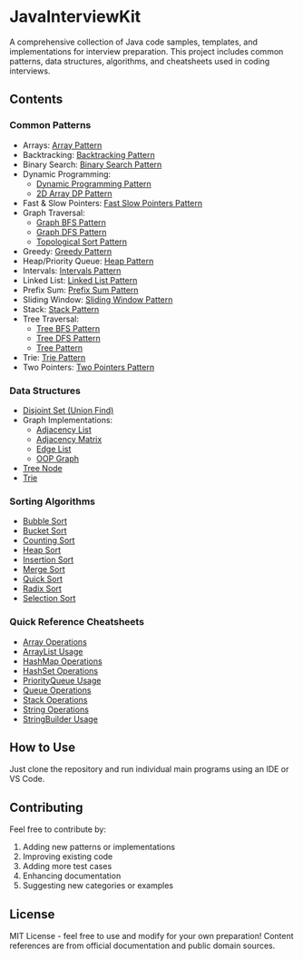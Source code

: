 # JavaInterviewKit

A comprehensive collection of Java code samples, templates, and implementations for interview preparation. This project includes common patterns, data structures, algorithms, and cheatsheets used in coding interviews.

## Contents

### Common Patterns
- Arrays: [Array Pattern](src/main/java/patterns/arrays/ArrayPattern.java)
- Backtracking: [Backtracking Pattern](src/main/java/patterns/backtracking/BacktrackingPattern.java)
- Binary Search: [Binary Search Pattern](src/main/java/patterns/binarysearch/BinarySearchPattern.java)
- Dynamic Programming:
  - [Dynamic Programming Pattern](src/main/java/patterns/dynamicprogramming/DynamicProgrammingPattern.java)
  - [2D Array DP Pattern](src/main/java/patterns/dynamicprogramming/TwoDArrayDPPattern.java)
- Fast & Slow Pointers: [Fast Slow Pointers Pattern](src/main/java/patterns/fastslowpointers/FastSlowPointersPattern.java)
- Graph Traversal:
  - [Graph BFS Pattern](src/main/java/patterns/graphs/GraphBFSPattern.java)
  - [Graph DFS Pattern](src/main/java/patterns/graphs/GraphDFSPattern.java)
  - [Topological Sort Pattern](src/main/java/patterns/graphs/TopologicalSortPattern.java)
- Greedy: [Greedy Pattern](src/main/java/patterns/greedy/GreedyPattern.java)
- Heap/Priority Queue: [Heap Pattern](src/main/java/patterns/heap/HeapPattern.java)
- Intervals: [Intervals Pattern](src/main/java/patterns/intervals/IntervalsPattern.java)
- Linked List: [Linked List Pattern](src/main/java/patterns/linkedlist/LinkedListPattern.java)
- Prefix Sum: [Prefix Sum Pattern](src/main/java/patterns/prefixsum/PrefixSumPattern.java)
- Sliding Window: [Sliding Window Pattern](src/main/java/patterns/slidingwindow/SlidingWindowPattern.java)
- Stack: [Stack Pattern](src/main/java/patterns/stack/StackPattern.java)
- Tree Traversal:
  - [Tree BFS Pattern](src/main/java/patterns/treebfs/TreeBFSPattern.java)
  - [Tree DFS Pattern](src/main/java/patterns/treedfs/TreeDFSPattern.java)
  - [Tree Pattern](src/main/java/patterns/trees/TreePattern.java)
- Trie: [Trie Pattern](src/main/java/patterns/tries/TriePattern.java)
- Two Pointers: [Two Pointers Pattern](src/main/java/patterns/twopointers/TwoPointersPattern.java)

### Data Structures
- [Disjoint Set (Union Find)](src/main/java/datastructures/DisjointSet.java)
- Graph Implementations:
  - [Adjacency List](src/main/java/datastructures/GraphAdjacencyList.java)
  - [Adjacency Matrix](src/main/java/datastructures/GraphAdjacencyMatrix.java)
  - [Edge List](src/main/java/datastructures/GraphEdgeList.java)
  - [OOP Graph](src/main/java/datastructures/GraphOOP.java)
- [Tree Node](src/main/java/datastructures/TreeNode.java)
- [Trie](src/main/java/datastructures/Trie.java)

### Sorting Algorithms
- [Bubble Sort](src/main/java/sorting/BubbleSort.java)
- [Bucket Sort](src/main/java/sorting/BucketSort.java)
- [Counting Sort](src/main/java/sorting/CountingSort.java)
- [Heap Sort](src/main/java/sorting/HeapSort.java)
- [Insertion Sort](src/main/java/sorting/InsertionSort.java)
- [Merge Sort](src/main/java/sorting/MergeSort.java)
- [Quick Sort](src/main/java/sorting/QuickSort.java)
- [Radix Sort](src/main/java/sorting/RadixSort.java)
- [Selection Sort](src/main/java/sorting/SelectionSort.java)

### Quick Reference Cheatsheets
- [Array Operations](src/main/java/cheatsheets/ArrayExample.java)
- [ArrayList Usage](src/main/java/cheatsheets/ArrayListExample.java)
- [HashMap Operations](src/main/java/cheatsheets/HashMapExample.java)
- [HashSet Operations](src/main/java/cheatsheets/HashSetExample.java)
- [PriorityQueue Usage](src/main/java/cheatsheets/PriorityQueueExample.java)
- [Queue Operations](src/main/java/cheatsheets/QueueExample.java)
- [Stack Operations](src/main/java/cheatsheets/StackExample.java)
- [String Operations](src/main/java/cheatsheets/StringExample.java)
- [StringBuilder Usage](src/main/java/cheatsheets/StringBuilderExample.java)

## How to Use

Just clone the repository and run individual main programs using an IDE or VS Code.

## Contributing

Feel free to contribute by:
1. Adding new patterns or implementations
2. Improving existing code
3. Adding more test cases
4. Enhancing documentation
5. Suggesting new categories or examples

## License

MIT License - feel free to use and modify for your own preparation!
Content references are from official documentation and public domain sources.